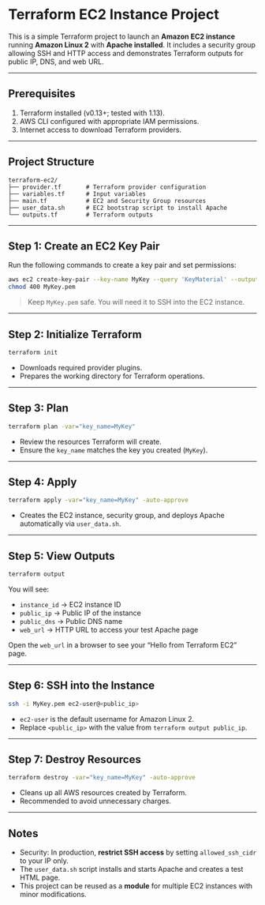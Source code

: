# Terraform EC2 Instance Project

This is a simple Terraform project to launch an **Amazon EC2 instance** running **Amazon Linux 2** with **Apache installed**. It includes a security group allowing SSH and HTTP access and demonstrates Terraform outputs for public IP, DNS, and web URL.

---

## **Prerequisites**

1. Terraform installed (v0.13+; tested with 1.13).  
2. AWS CLI configured with appropriate IAM permissions.  
3. Internet access to download Terraform providers.  

---

## **Project Structure**

```
terraform-ec2/
├── provider.tf       # Terraform provider configuration
├── variables.tf      # Input variables
├── main.tf           # EC2 and Security Group resources
├── user_data.sh      # EC2 bootstrap script to install Apache
└── outputs.tf        # Terraform outputs
```

---

## **Step 1: Create an EC2 Key Pair**

Run the following commands to create a key pair and set permissions:

```bash
aws ec2 create-key-pair --key-name MyKey --query 'KeyMaterial' --output text > MyKey.pem
chmod 400 MyKey.pem
```

> Keep `MyKey.pem` safe. You will need it to SSH into the EC2 instance.

---

## **Step 2: Initialize Terraform**

```bash
terraform init
```

- Downloads required provider plugins.  
- Prepares the working directory for Terraform operations.  

---

## **Step 3: Plan**

```bash
terraform plan -var="key_name=MyKey"
```

- Review the resources Terraform will create.  
- Ensure the `key_name` matches the key you created (`MyKey`).  

---

## **Step 4: Apply**

```bash
terraform apply -var="key_name=MyKey" -auto-approve
```

- Creates the EC2 instance, security group, and deploys Apache automatically via `user_data.sh`.

---

## **Step 5: View Outputs**

```bash
terraform output
```

You will see:

- `instance_id` → EC2 instance ID  
- `public_ip` → Public IP of the instance  
- `public_dns` → Public DNS name  
- `web_url` → HTTP URL to access your test Apache page  

Open the `web_url` in a browser to see your “Hello from Terraform EC2” page.

---

## **Step 6: SSH into the Instance**

```bash
ssh -i MyKey.pem ec2-user@<public_ip>
```

- `ec2-user` is the default username for Amazon Linux 2.  
- Replace `<public_ip>` with the value from `terraform output public_ip`.

---

## **Step 7: Destroy Resources**

```bash
terraform destroy -var="key_name=MyKey" -auto-approve
```

- Cleans up all AWS resources created by Terraform.  
- Recommended to avoid unnecessary charges.

---

## **Notes**

- Security: In production, **restrict SSH access** by setting `allowed_ssh_cidr` to your IP only.  
- The `user_data.sh` script installs and starts Apache and creates a test HTML page.  
- This project can be reused as a **module** for multiple EC2 instances with minor modifications.  

